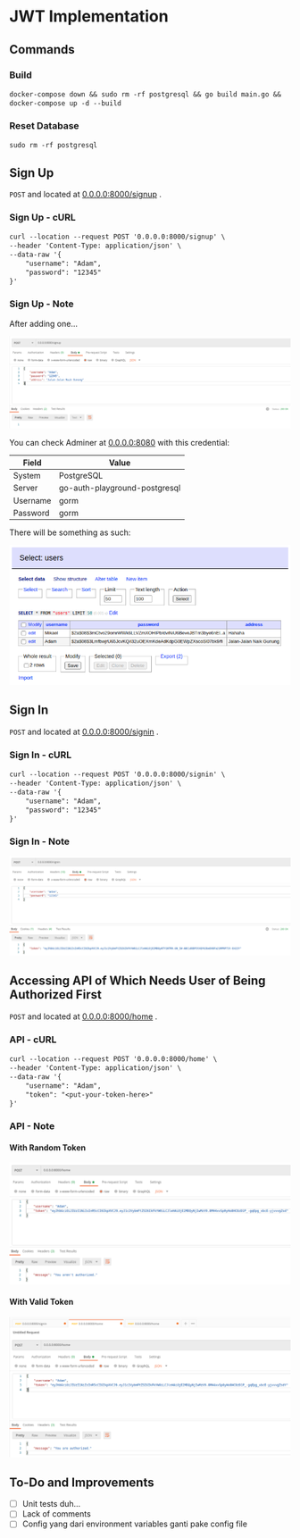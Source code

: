 # JWT Implementation

## Commands

### Build

```console
docker-compose down && sudo rm -rf postgresql && go build main.go && docker-compose up -d --build
```

### Reset Database

```console
sudo rm -rf postgresql
```

## Sign Up

`POST` and located at [0.0.0.0:8000/signup](0.0.0.0:8000/signup) .

### Sign Up - cURL

```console
curl --location --request POST '0.0.0.0:8000/signup' \
--header 'Content-Type: application/json' \
--data-raw '{
    "username": "Adam",
    "password": "12345"
}'
```

### Sign Up - Note

After adding one...

![./docs/added%20new%20users.png](./docs/added%20new%20users.png)

You can check Adminer at [0.0.0.0:8080](0.0.0.0:8080) with this credential:

|Field|Value
|-|-|
|System|PostgreSQL|
|Server|go-auth-playground-postgresql|
|Username|gorm|
|Password|gorm|

There will be something as such:

![./docs/added%20new%20users%20database.png](./docs/added%20new%20users%20database.png)

## Sign In

`POST` and located at [0.0.0.0:8000/signin](0.0.0.0:8000/signin) .

### Sign In - cURL

```console
curl --location --request POST '0.0.0.0:8000/signin' \
--header 'Content-Type: application/json' \
--data-raw '{
    "username": "Adam",
    "password": "12345"
}'
```

### Sign In - Note

![./docs/sign%20in.png](./docs/sign%20in.png)

## Accessing API of Which Needs User of Being Authorized First

`POST` and located at [0.0.0.0:8000/home](0.0.0.0:8000/home) .

### API - cURL

```console
curl --location --request POST '0.0.0.0:8000/home' \
--header 'Content-Type: application/json' \
--data-raw '{
    "username": "Adam",
    "token": "<put-your-token-here>"
}'
```

### API - Note

#### With Random Token

![./docs/not%20authorized.png](././docs/not%20authorized.png)

#### With Valid Token

![./docs/authorized.png](././docs/authorized.png)

## To-Do and Improvements

* [ ] Unit tests duh...
* [ ] Lack of comments
* [ ] Config yang dari environment variables ganti pake config file
